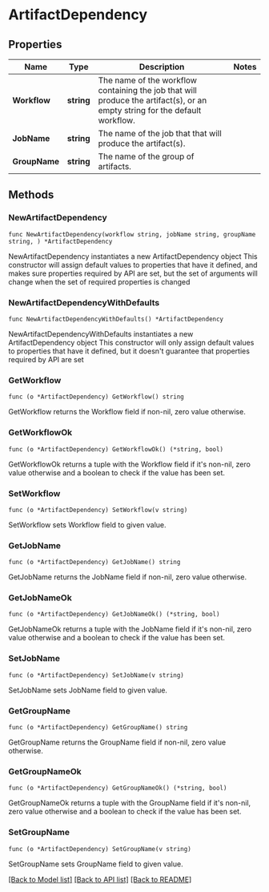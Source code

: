 # ArtifactDependency

## Properties

Name | Type | Description | Notes
------------ | ------------- | ------------- | -------------
**Workflow** | **string** | The name of the workflow containing the job that will produce the artifact(s), or an empty string for the default workflow. | 
**JobName** | **string** | The name of the job that that will produce the artifact(s). | 
**GroupName** | **string** | The name of the group of artifacts. | 

## Methods

### NewArtifactDependency

`func NewArtifactDependency(workflow string, jobName string, groupName string, ) *ArtifactDependency`

NewArtifactDependency instantiates a new ArtifactDependency object
This constructor will assign default values to properties that have it defined,
and makes sure properties required by API are set, but the set of arguments
will change when the set of required properties is changed

### NewArtifactDependencyWithDefaults

`func NewArtifactDependencyWithDefaults() *ArtifactDependency`

NewArtifactDependencyWithDefaults instantiates a new ArtifactDependency object
This constructor will only assign default values to properties that have it defined,
but it doesn't guarantee that properties required by API are set

### GetWorkflow

`func (o *ArtifactDependency) GetWorkflow() string`

GetWorkflow returns the Workflow field if non-nil, zero value otherwise.

### GetWorkflowOk

`func (o *ArtifactDependency) GetWorkflowOk() (*string, bool)`

GetWorkflowOk returns a tuple with the Workflow field if it's non-nil, zero value otherwise
and a boolean to check if the value has been set.

### SetWorkflow

`func (o *ArtifactDependency) SetWorkflow(v string)`

SetWorkflow sets Workflow field to given value.


### GetJobName

`func (o *ArtifactDependency) GetJobName() string`

GetJobName returns the JobName field if non-nil, zero value otherwise.

### GetJobNameOk

`func (o *ArtifactDependency) GetJobNameOk() (*string, bool)`

GetJobNameOk returns a tuple with the JobName field if it's non-nil, zero value otherwise
and a boolean to check if the value has been set.

### SetJobName

`func (o *ArtifactDependency) SetJobName(v string)`

SetJobName sets JobName field to given value.


### GetGroupName

`func (o *ArtifactDependency) GetGroupName() string`

GetGroupName returns the GroupName field if non-nil, zero value otherwise.

### GetGroupNameOk

`func (o *ArtifactDependency) GetGroupNameOk() (*string, bool)`

GetGroupNameOk returns a tuple with the GroupName field if it's non-nil, zero value otherwise
and a boolean to check if the value has been set.

### SetGroupName

`func (o *ArtifactDependency) SetGroupName(v string)`

SetGroupName sets GroupName field to given value.



[[Back to Model list]](../README.md#documentation-for-models) [[Back to API list]](../README.md#documentation-for-api-endpoints) [[Back to README]](../README.md)


